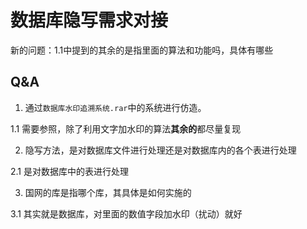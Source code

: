 # 数据库隐写需求对接

新的问题：1.1中提到的其余的是指里面的算法和功能吗，具体有哪些



## Q&A

1. 通过`数据库水印追溯系统.rar`中的系统进行仿造。

1.1 需要参照，除了利用文字加水印的算法**其余的**都尽量复现



2. 隐写方法，是对数据库文件进行处理还是对数据库内的各个表进行处理

2.1 是对数据库中的表进行处理



3. 国网的库是指哪个库，其具体是如何实施的

3.1 其实就是数据库，对里面的数值字段加水印（扰动）就好



